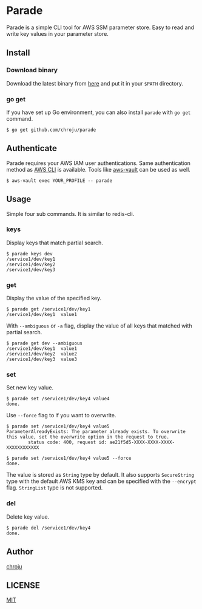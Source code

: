 Parade
======

Parade is a simple CLI tool for AWS SSM parameter store. Easy to read and write key values in your parameter store.

Install
-------

### Download binary

Download the latest binary from [here](https://github.com/chroju/parade/releases) and put it in your `$PATH` directory.

### go get

If you have set up Go environment, you can also install `parade` with `go get` command.

```
$ go get github.com/chroju/parade
```

Authenticate
------------

Parade requires your AWS IAM user authentications. Same authentication method as [AWS CLI](https://docs.aws.amazon.com/cli/latest/userguide/cli-chap-configure.html) is available. Tools like [aws-vault](https://github.com/99designs/aws-vault) can be used as well.

```
$ aws-vault exec YOUR_PROFILE -- parade
```

Usage
-----

Simple four sub commands. It is similar to redis-cli. 

### keys

Display keys that match partial search.

```
$ parade keys dev
/service1/dev/key1
/service1/dev/key2
/service1/dev/key3
```

### get

Display the value of the specified key.

```
$ parade get /service1/dev/key1
/service1/dev/key1  value1
```

With `--ambiguous` or `-a` flag, display the value of all keys that matched with partial search.

```
$ parade get dev --ambiguous
/service1/dev/key1  value1
/service1/dev/key2  value2
/service1/dev/key3  value3
```

### set

Set new key value.

```
$ parade set /service1/dev/key4 value4
done.
```

Use `--force` flag to if you want to overwrite.

```
$ parade set /service1/dev/key4 value5
ParameterAlreadyExists: The parameter already exists. To overwrite this value, set the overwrite option in the request to true.
        status code: 400, request id: ae21f5d5-XXXX-XXXX-XXXX-XXXXXXXXXXXX

$ parade set /service1/dev/key4 value5 --force
done.
```

The value is stored as `String` type by default. It also supports `SecureString` type with the default AWS KMS key and can be specified with the `--encrypt` flag. `StringList` type is not supported.


### del

Delete key value.

```
$ parade del /service1/dev/key4
done.
```

Author
----

[chroju](https://github.com/chroju)

LICENSE
----

[MIT](https://github.com/chroju/parade/LICENSE)
